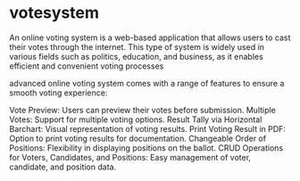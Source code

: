 # votesystem
An online voting system is a web-based application that allows users to cast their votes through the internet. This type of system is widely used in various fields such as politics, education, and business, as it enables efficient and convenient voting processes

advanced online voting system comes with a range of features to ensure a smooth voting experience:

Vote Preview: Users can preview their votes before submission.
Multiple Votes: Support for multiple voting options.
Result Tally via Horizontal Barchart: Visual representation of voting results.
Print Voting Result in PDF: Option to print voting results for documentation.
Changeable Order of Positions: Flexibility in displaying positions on the ballot.
CRUD Operations for Voters, Candidates, and Positions: Easy management of voter, candidate, and position data.
